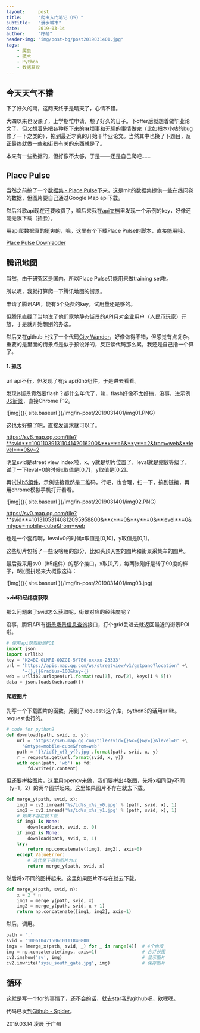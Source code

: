 ```yaml
---
layout:     post
title:      "爬虫入门笔记（四）"
subtitle:   "漫步城市"
date:       2019-03-14
author:     "柠萌"
header-img: "img/post-bg/post2019031401.jpg"
tags:
    - 爬虫
    - 技术
    - Python
    - 数据获取
---
```


## 今天天气不错

下了好久的雨，这两天终于是晴天了，心情不错。

大四以来也没课了，上学期忙申请，颓了好久的日子。下offer后就想着做毕业论文了，但又想着先把各种积下来的麻烦事和无聊的事情做完（比如把本小站的bug修了一下之类的），拖到最近才真的开始干毕业论文。当然其中也换了下题目，反正最终就做一些和街景有关的东西就是了。

本来有一些数据的，但好像不太够，于是——还是自己爬吧……

## Place Pulse

当然之前搞了一个[数据集 - Place Pulse](http://pulse.media.mit.edu/)下来，这是mit的数据集提供一些在线问卷的数据，但图片要自己通过Google Map api下载。

然后谷歌api现在还要收费了，嘛后来我在[api文档](https://developers.google.com/maps/documentation/streetview/intro)里发现一个示例的key，好像还能无限下载（捂脸）。

用api爬数据真的挺爽的，嘛，这里有个下载Place Pulse的脚本，直接能用哦。

[Place Pulse Downlaoder](https://github.com/wangleye/place_pulse_img_dowloader)

## 腾讯地图

当然，由于研究区是国内，所以Place Pulse只能用来做training set啦。

所以呢，我就打算爬一下腾讯地图的街景。

申请了腾讯API，能有5个免费的key，试用量还是够的。

但腾讯直截了当地说了他们家地[静态街景的API](https://lbs.qq.com/panostatic_v1/index.html)只对企业用户（人民币玩家）开放，于是就开始想别的办法。

然后又在github上找了一个代码[City Wander](https://github.com/neolinsu/CityWander)，好像做得不错，但感觉有点复杂。重要的是里面的街景点是似乎预设好的，反正读代码那么累，我还是自己撸一个算了。

#### 1. 抓包

url api不行，但发现了有js api和h5组件，于是进去看看。

发现js街景竟然要flash？都什么年代了，嘛，flash好像不太好搞，没事，进示例[JS街景](https://lbs.qq.com/javascript_v2/sample/sample-pano-face.html)，直接Chrome F12。

![img]({{ site.baseurl }}/img/in-post/2019031401/img01.PNG)

这也太好搞了吧，直接发请求就可以了。

https://sv6.map.qq.com/tile?**svid**=10011039131104142016200&**x**=6&**y**=2&from=web&**level**=0&v=2

明显svid是street view index啦，x、y就是切片位置了，leval就是缩放等级了，试了一下leval=0的时候x取值是[0,7]，y取值是[0,2]。

再试试[h5组件](https://lbs.qq.com/tool/component-streetview.html)，示例链接竟然是二维码，行吧，也合理，扫一下，搞到链接，再用chrome模拟手机打开看看。

![img]({{ site.baseurl }}/img/in-post/2019031401/img02.PNG)

https://sv0.map.qq.com/tile?**svid**=10131053140812095958800&**x**=0&**y**=0&**level**=0&mtype=mobile-cube&from=web

也是一个套路啊，leval=0的时候x取值是[0,10]，y取值是[0,1]。

这些切片包括了一些没啥用的部分，比如头顶天空的图片和街景采集车的图片。

最后我采用sv0（h5组件）的那个接口，x取[0,7]，每两张刚好是转了90度的样子，8张图拼起来大概像这样：

![img]({{ site.baseurl }}/img/in-post/2019031401/img03.jpg)

#### svid和经纬度获取

那么问题来了svid怎么获取呢，街景对应的经纬度呢？

没事，腾讯API有[街景场景信息查询](https://lbs.qq.com/webservice_v1/guide-adsorb.html)接口，打个grid丢进去就返回最近的街景POI啦。

``` python
# 使用api获取街景POI
import json
import urllib2
key = 'K24BZ-OLNRI-ODZGI-5Y7B6-xxxxx-23333'
url = 'https://apis.map.qq.com/ws/streetview/v1/getpano?location' +\
      '={},{}&radius=100&key={}'
web = urllib2.urlopen(url.format(row[3], row[2], keys[i % 5]))
data = json.loads(web.read())

```

#### 爬取图片

先写一个下载图片的函数。用到了requests这个库，python3的话用urllib。request也行的。

``` python
# code for python2
def download(path, svid, x, y):
    url = 'https://sv6.map.qq.com/tile?svid={}&x={}&y={}&level=0' +\
      '&mtype=mobile-cube&from=web'
    path = '{}/id{}_x{}_y{}.jpg'.format(path, svid, x, y)
    r = requests.get(url.format(svid, x, y))
    with open(path, 'wb') as fd:
        fd.write(r.content)

```

但还要拼接图片，这里用opencv来做，我们要拼出4张图，先将x相同但y不同（y=1，2）的两个图拼起来。这里如果图片不存在就去下载。

``` python
def merge_y(path, svid, x):
    img1 = cv2.imread('%s/id%s_x%s_y0.jpg' % (path, svid, x), 1)
    img2 = cv2.imread('%s/id%s_x%s_y1.jpg' % (path, svid, x), 1)
    # 如果不存在就下载
    if img1 is None:
        download(path, svid, x, 0)
    if img2 is None:
        download(path, svid, x, 1)
    try:
        return np.concatenate([img1, img2], axis=0)
    except ValueError:
        # 迭代至下得到图片为止
        return merge_y(path, svid, x)

```

然后将x不同的图拼起来。这里如果图片不存在就去下载。

``` python
def merge_x(path, svid, n):
    x = 2 * n
    img1 = merge_y(path, svid, x)
    img2 = merge_y(path, svid, x + 1)
    return np.concatenate([img1, img2], axis=1)

```

然后，调用。

``` python
path = '.'
svid = '10061047150610111840800'
imgs = [merge_x(path, svid, _) for _ in range(4)]  # 4个角度
img = np.concatenate(imgs, axis=1)                 # 合并长图
cv2.imshow('sv', img)                              # 显示图片
cv2.imwrite('sysu_south_gate.jpg', img)            # 保存图片

```

## 循环

这就是写一个for的事情了，还不会的话，就去star我的github吧，欸嘿嘿。

代码已发到[Github - Spider](https://github.com/codeRimoe/Spider/tree/master/demo/Level_4)。

2019.03.14 凌晨 于广州
